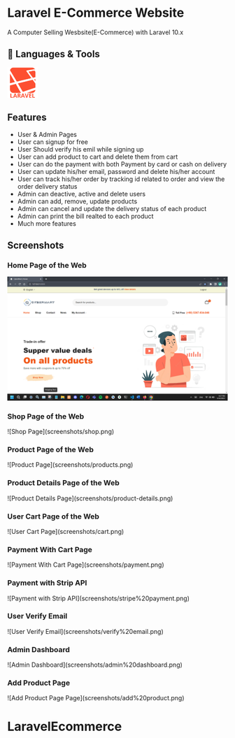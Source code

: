 # Laravel E-Commerce Website
A Computer Selling Wesbsite(E-Commerce) with Laravel 10.x
## 🧰 Languages & Tools

<img src="https://github.com/devicons/devicon/blob/master/icons/laravel/laravel-plain-wordmark.svg" title="Laravel" alt="Laravel" width="70" height="70"/>&nbsp;

## Features

- User & Admin Pages
- User can signup for free
- User Should verify his emil while signing up
- User can add product to cart and delete them from cart
- User can do the payment with both Payment by card or cash on delivery
- User can update his/her email, password and delete his/her account
- User can track his/her order by tracking id related to order and view the order delivery status
- Admin can deactive, active and delete users
- Admin can add, remove, update products
- Admin can cancel and update the delivery status of each product
- Admin can print the bill realted to each product
- Much more features


## Screenshots

<h3>Home Page of the Web</h3>

![Home Page](screenshots/homepage.png)


<h3>Shop Page of the Web</h3>
![Shop Page](screenshots/shop.png)


<h3>Product Page of the Web</h3>
![Product Page](screenshots/products.png)


<h3>Product Details Page of the Web</h3>
![Product Details Page](screenshots/product-details.png)


<h3>User Cart Page of the Web</h3>
![User Cart Page](screenshots/cart.png)


<h3>Payment With Cart Page</h3>
![Payment With Cart Page](screenshots/payment.png)


<h3>Payment with Strip API</h3>
![Payment with Strip API](screenshots/stripe%20payment.png)


<h3>User Verify Email</h3>
![User Verify Email](screenshots/verify%20email.png)


<h3>Admin Dashboard</h3>
![Admin Dashboard](screenshots/admin%20dashboard.png)


<h3>Add Product Page</h3>
![Add Product Page Page](screenshots/add%20product.png)


# LaravelEcommerce
